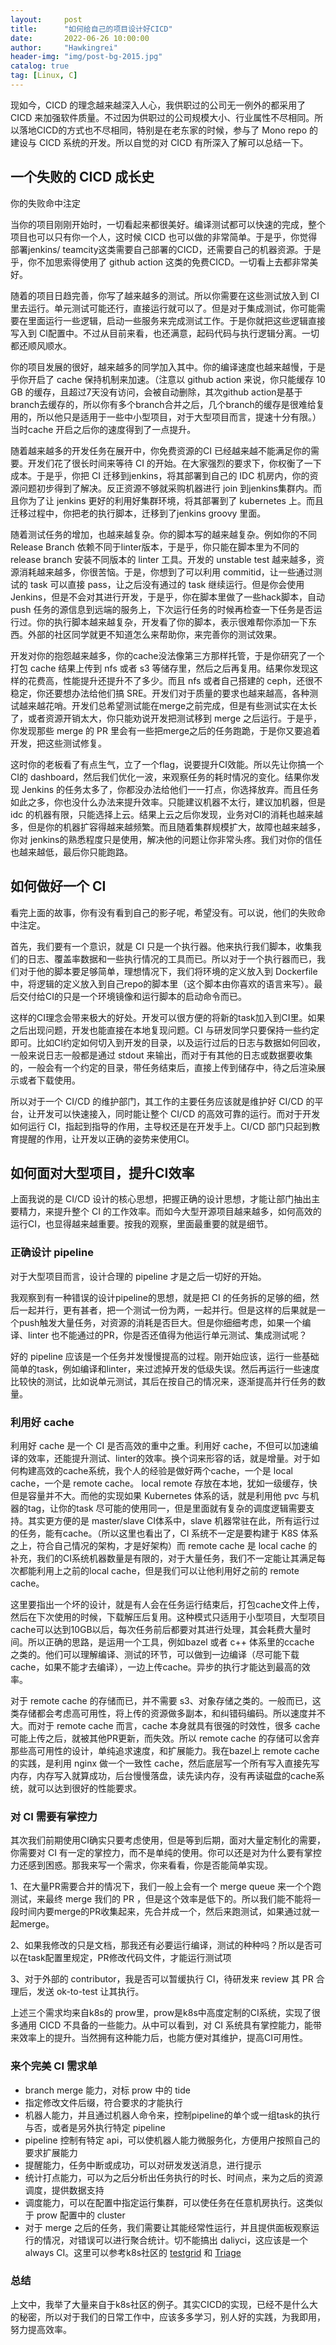 ```yaml
---
layout:     post
title:      "如何给自己的项目设计好CICD"
date:       2022-06-26 10:00:00
author:     "Hawkingrei"
header-img: "img/post-bg-2015.jpg"
catalog: true
tag: [Linux, C] 
---
```


现如今，CICD 的理念越来越深入人心，我供职过的公司无一例外的都采用了 CICD 来加强软件质量。不过因为供职过的公司规模大小、行业属性不尽相同。所以落地CICD的方式也不尽相同，特别是在老东家的时候，参与了 Mono repo 的建设与 CICD 系统的开发。所以自觉的对 CICD 有所深入了解可以总结一下。

## 一个失败的 CICD 成长史

你的失败命中注定

当你的项目刚刚开始时，一切看起来都很美好。编译测试都可以快速的完成，整个项目也可以只有你一个人，这时候 CICD 也可以做的非常简单。于是乎，你觉得部署jenkins/ teamcity这类需要自己部署的CICD，还需要自己的机器资源。于是乎，你不加思索得使用了 github action 这类的免费CICD。一切看上去都非常美好。

随着的项目日趋完善，你写了越来越多的测试。所以你需要在这些测试放入到 CI 里去运行。单元测试可能还行，直接运行就可以了。但是对于集成测试，你可能需要在里面运行一些逻辑，启动一些服务来完成测试工作。于是你就把这些逻辑直接写入到 CI配置中。不过从目前来看，也还满意，起码代码与执行逻辑分离。一切都还顺风顺水。

你的项目发展的很好，越来越多的同学加入其中。你的编译速度也越来越慢，于是乎你开启了 cache 保持机制来加速。（注意以 github action 来说，你只能缓存 10 GB 的缓存，且超过7天没有访问，会被自动删除，其次github action是基于branch去缓存的，所以你有多个branch合并之后，几个branch的缓存是很难给复用的，所以他只是适用于一些中小型项目，对于大型项目而言，提速十分有限。）当时cache 开启之后你的速度得到了一点提升。

随着越来越多的开发任务在展开中，你免费资源的CI 已经越来越不能满足你的需要。开发们花了很长时间来等待 CI 的开始。在大家强烈的要求下，你权衡了一下成本。于是乎，你把 CI 迁移到jenkins，将其部署到自己的 IDC 机房内，你的资源问题初步得到了解决。反正资源不够就采购机器进行 join 到jenkins集群内。而且你为了让 jenkins 更好的利用好集群环境，将其部署到了 kubernetes 上。而且迁移过程中，你把老的执行脚本，迁移到了jenkins groovy 里面。

随着测试任务的增加，也越来越复杂。你的脚本写的越来越复杂。例如你的不同 Release Branch 依赖不同于linter版本，于是乎，你只能在脚本里为不同的 release branch 安装不同版本的 linter 工具。开发的 unstable test 越来越多，资源消耗越来越多，你很苦恼。于是，你想到了可以利用 commitid，让一些通过测试的 task 可以直接 pass，让之后没有通过的 task 继续运行。但是你会使用 Jenkins，但是不会对其进行开发，于是乎，你在脚本里做了一些hack脚本，自动push 任务的源信息到远端的服务上，下次运行任务的时候再检查一下任务是否运行过。你的执行脚本越来越复杂，开发看了你的脚本，表示很难帮你添加一下东西。外部的社区同学就更不知道怎么来帮助你，来完善你的测试效果。

开发对你的抱怨越来越多，你的cache没法像第三方那样托管，于是你研究了一个打包 cache 结果上传到 nfs 或者 s3 等储存里，然后之后再复用。结果你发现这样的花费高，性能提升还提升不了多少。而且 nfs 或者自己搭建的 ceph，还很不稳定，你还要想办法给他们搞 SRE。开发们对于质量的要求也越来越高，各种测试越来越花哨。开发们总希望测试能在merge之前完成，但是有些测试实在太长了，或者资源开销太大，你只能劝说开发把测试移到 merge 之后运行。于是乎，你发现那些 merge 的 PR 里会有一些把merge之后的任务跑跪，于是你又要追着开发，把这些测试修复。


这时你的老板看了有点生气，立了一个flag，说要提升CI效能。所以先让你搞一个CI的 dashboard，然后我们优化一波，来观察任务的耗时情况的变化。结果你发现 Jenkins 的任务太多了，你都没办法给他们一一打点，你选择放弃。而且任务如此之多，你也没什么办法来提升效率。只能建议机器不太行，建议加机器，但是 idc 的机器有限，只能选择上云。结果上云之后你发现，业务对CI的消耗也越来越多，但是你的机器扩容得越来越频繁。而且随着集群规模扩大，故障也越来越多，你对 jenkins的熟悉程度只是使用，解决他的问题让你非常头疼。我们对你的信任也越来越低，最后你只能跑路。

## 如何做好一个 CI

看完上面的故事，你有没有看到自己的影子呢，希望没有。可以说，他们的失败命中注定。

首先，我们要有一个意识，就是 CI 只是一个执行器。他来执行我们脚本，收集我们的日志、覆盖率数据和一些执行情况的工具而已。所以对于一个执行器而已，我们对于他的脚本要足够简单，理想情况下，我们将环境的定义放入到 Dockerfile 中，将逻辑的定义放入到自己repo的脚本里（这个脚本由你喜欢的语言来写）。最后交付给CI的只是一个环境镜像和运行脚本的启动命令而已。

这样的CI理念会带来极大的好处。开发可以很方便的将新的task加入到CI里。如果之后出现问题，开发也能直接在本地复现问题。CI 与研发同学只要保持一些约定即可。比如CI约定如何切入到开发的目录，以及运行过后的日志与数据如何回收，一般来说日志一般都是通过 stdout 来输出，而对于有其他的日志或数据要收集的，一般会有一个约定的目录，带任务结束后，直接上传到储存中，待之后渲染展示或者下载使用。

所以对于一个 CI/CD 的维护部门，其工作的主要任务应该就是维护好 CI/CD 的平台，让开发可以快速接入，同时能让整个 CI/CD 的高效可靠的运行。而对于开发如何运行 CI，指起到指导的作用，主导权还是在开发手上。CI/CD 部门只起到教育提醒的作用，让开发以正确的姿势来使用CI。

## 如何面对大型项目，提升CI效率

上面我说的是 CI/CD 设计的核心思想，把握正确的设计思想，才能让部门抽出主要精力，来提升整个 CI 的工作效率。而如今大型开源项目越来越多，如何高效的运行CI，也显得越来越重要。按我的观察，里面最重要的就是细节。
### 正确设计 pipeline

对于大型项目而言，设计合理的 pipeline 才是之后一切好的开始。

我观察到有一种错误的设计pipeline的思想，就是把 CI 的任务拆的足够的细，然后一起并行，更有甚者，把一个测试一份为两，一起并行。但是这样的后果就是一个push触发大量任务，对资源的消耗是否巨大。但是你细细考虑，如果一个编译、linter 也不能通过的PR，你是否还值得为他运行单元测试、集成测试呢？

好的 pipeline 应该是一个任务并发慢慢提高的过程。刚开始应该，运行一些基础简单的task，例如编译和linter，来过滤掉开发的低级失误。然后再运行一些速度比较快的测试，比如说单元测试，其后在按自己的情况来，逐渐提高并行任务的数量。

### 利用好 cache

利用好 cache 是一个 CI 是否高效的重中之重。利用好 cache，不但可以加速编译的效率，还能提升测试、linter的效率。换个词来形容的话，就是增量。对于如何构建高效的cache系统，我个人的经验是做好两个cache，一个是 local cache，一个是 remote cache。 local remote 存放在本地，犹如一级缓存，快但是容量并不大。而他的实现如果 Kubernetes 体系的话，就是利用他 pvc 与机器的tag，让你的task 尽可能的使用同一，但是里面就有复杂的调度逻辑需要支持。其实更方便的是 master/slave CI体系中，slave 机器常驻在此，所有运行过的任务，能有cache。（所以这里也看出了，CI 系统不一定是要构建于 K8S 体系之上，符合自己情况的架构，才是好架构）而 remote cache 是 local cache 的补充，我们的CI系统机器数量是有限的，对于大量任务，我们不一定能让其满足每次都能利用上之前的local cache，但是我们可以让他利用好之前的 remote cache。

这里要指出一个坏的设计，就是有人会在任务运行结束后，打包cache文件上传，然后在下次使用的时候，下载解压后复用。这种模式只适用于小型项目，大型项目cache可以达到10GB以后，每次任务前后都要对其进行处理，其会耗费大量时间。所以正确的思路，是运用一个工具，例如bazel 或者 c++ 体系里的ccache 之类的。他们可以理解编译、测试的环节，可以做到一边编译（尽可能下载cache，如果不能才去编译），一边上传cache。异步的执行才能达到最高的效率。

对于 remote cache 的存储而已，并不需要 s3、对象存储之类的。一般而已，这类存储都会考虑高可用性，将上传的资源做多副本，和纠错码编码。所以速度并不大。而对于 remote cache 而言，cache 本身就具有很强的时效性，很多 cache 可能上传之后，就被其他PR更新，而失效。所以 remote cache 的存储可以舍弃那些高可用性的设计，单纯追求速度，和扩展能力。我在bazel上 remote cache 的实践，是利用 nginx 做一个一致性 cache，然后底层写一个所有写入直接先写内存，内存写入就算成功，后台慢慢落盘，读先读内存，没有再读磁盘的cache系统，就可以达到很好的性能要求。


### 对 CI 需要有掌控力

其次我们前期使用CI确实只要考虑使用，但是等到后期，面对大量定制化的需要，你需要对 CI 有一定的掌控力，而不是单纯的使用。你可以还是对为什么要有掌控力还感到困惑。那我来写一个需求，你来看看，你是否能简单实现。

1、在大量PR需要合并的情况下，我们一般上会有一个 merge queue 来一个个跑测试，来最终 merge 我们的 PR ，但是这个效率是低下的。所以我们能不能将一段时间内要merge的PR收集起来，先合并成一个，然后来跑测试，如果通过就一起merge。

2、如果我修改的只是文档，那我还有必要运行编译，测试的种种吗？所以是否可以在task配置里规定，PR修改代码文件，才能运行测试项

3、对于外部的 contributor，我是否可以暂缓执行 CI，待研发来 review 其 PR 合理后，发送 ok-to-test 让其执行。

上述三个需求均来自k8s的 prow里，prow是k8s中高度定制的CI系统，实现了很多通用 CICD 不具备的一些能力。从中可以看到，对 CI 系统具有掌控能力，能带来效率上的提升。当然拥有这种能力后，也能方便对其维护，提高CI可用性。

### 来个完美 CI 需求单

- branch merge 能力，对标 prow 中的 tide
- 指定修改文件后缀，符合要求的才能执行
- 机器人能力，并且通过机器人命令来，控制pipeline的单个或一组task的执行与否，或者是另外执行特定 pipeline
- pipeline 控制有特定 api，可以使机器人能力微服务化，方便用户按照自己的要求扩展能力
- 提醒能力，任务中断或成功，可以对研发发送消息，进行提示
- 统计打点能力，可以为之后分析出任务执行的时长、时间点，来为之后的资源调度，提供数据支持
- 调度能力，可以在配置中指定运行集群，可以使任务在任意机房执行。这类似于 prow 配置中的 cluster
- 对于 merge 之后的任务，我们需要让其能经常性运行，并且提供面板观察运行的情况，对错误可以进行聚合统计。切不能搞出 daliyci，这应该是一个 always CI。这里可以参考k8s社区的 [testgrid](https://testgrid.k8s.io/) 和 [Triage](https://storage.googleapis.com/k8s-triage/index.html)

### 总结

上文中，我举了大量来自于k8s社区的例子。其实CICD的实现，已经不是什么大的秘密，所以对于我们的日常工作中，应该多多学习，别人好的实践，为我即用，努力提高效率。

